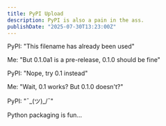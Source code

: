 ```yaml
---
title: PyPI Upload
description: PyPI is also a pain in the ass.
publishDate: "2025-07-30T13:23:00Z"
---
```


PyPI: "This filename has already been used"

Me: "But 0.1.0a1 is a pre-release, 0.1.0 should be fine"

PyPI: "Nope, try 0.1 instead"

Me: "Wait, 0.1 works? But 0.1.0 doesn't?"

PyPI: "¯\_(ツ)\_/¯"

Python packaging is fun...
